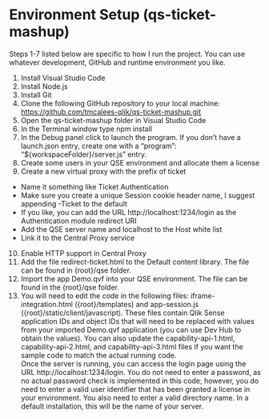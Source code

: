 # Environment Setup (qs-ticket-mashup)

Steps 1-7 listed below are specific to how I run the project. You can use whatever development, GitHub and runtime environment you like.  
1.	Install Visual Studio Code
2.	Install Node.js
3.	Install Git
4.	Clone the following GitHub repository to your local machine:
https://github.com/tmcalees-qlik/qs-ticket-mashup.git
5.	Open the qs-ticket-mashup folder in Visual Studio Code
6.	In the Terminal window type npm install
7.	In the Debug panel click to launch the program.  If you don’t have a launch.json entry, create one with a “program”: “${workspaceFolder}/server.js” entry.
8.	Create some users in your QSE environment and allocate them a license
9.	Create a new virtual proxy with the prefix of ticket
  *	Name it something like Ticket Authentication
  *	Make sure you create a unique Session cookie header name, I suggest appending -Ticket to the default
  *	If you like, you can add the URL http://localhost:1234/login as the Authentication module redirect URI
  *	Add the QSE server name and localhost to the Host white list
  *	Link it to the Central Proxy service
10.	Enable HTTP support in Central Proxy
11.	Add the file redirect-ticket.html to the Default content library.  The file can be found in {root}/qse folder. 
12.	Import the app Demo.qvf into your QSE environment.  The file can be found in the {root}/qse folder.
13.	You will need to edit the code in the following files: iframe-integration.html ({root}/templates) and app-session.js ({root}/static/client/javascript). These files contain Qlik Sense application IDs and object IDs that will need to be replaced with values from your imported Demo.qvf application (you can use Dev Hub to obtain the values).  You can also update the capability-api-1.html, capability-api-2.html, and capability-api-3.html files if you want the sample code to match the actual running code.  
Once the server is running, you can access the login page using the URL http://localhost:1234/login.  You do not need to enter a password, as no actual password check is implemented in this code; however, you do need to enter a valid user identifier that has been granted a license in your environment.  You also need to enter a valid directory name.  In a default installation, this will be the name of your server.
